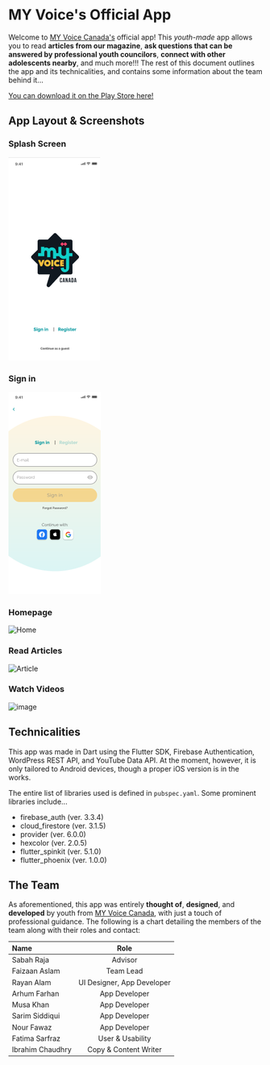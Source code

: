 # MY Voice's Official App

Welcome to [MY Voice Canada's](https://www.myvoicecanada.com) official app! This _youth-made_ app allows you to read **articles from our magazine**, **ask questions that can be answered by professional youth councilors**, **connect with other adolescents nearby**, and much more!!! The rest of this document outlines the app and its technicalities, and contains some information about the team behind it...

[You can download it on the Play Store here!](https://play.google.com/store/apps/details?id=com.faizoo.my_voice_canada)

## App Layout & Screenshots

### Splash Screen

![Splash Screen](./assets/images/app_splashscreen.png)

### Sign in

![Sign In](./assets/images/app_signin.png)

### Homepage

![Home](https://github.com/MY-Voice-Canada/my_voice_app/assets/57153315/aaeeaf47-1fdf-4fec-8a70-cf8e9fe342d1)

### Read Articles

![Article](https://github.com/MY-Voice-Canada/my_voice_app/assets/57153315/56983a62-aff2-4e31-b117-5aeb50d64f0f)

### Watch Videos

![image](https://github.com/MY-Voice-Canada/my_voice_app/assets/57153315/1927eeeb-4309-4abf-8cfa-9ed9878f81dc)


## Technicalities

This app was made in Dart using the Flutter SDK, Firebase Authentication, WordPress REST API, and YouTube Data API. At the moment, however, it is only tailored to Android devices, though a proper iOS version is in the works.

The entire list of libraries used is defined in `pubspec.yaml`. Some prominent libraries include...

- firebase_auth (ver. 3.3.4)
- cloud_firestore (ver. 3.1.5)
- provider (ver. 6.0.0)
- hexcolor (ver. 2.0.5)
- flutter_spinkit (ver. 5.1.0)
- flutter_phoenix (ver. 1.0.0)

## The Team

As aforementioned, this app was entirely **thought of**, **designed**, and **developed** by youth from [MY Voice Canada](https://www.myvoicecanada.com), with just a touch of professional guidance. The following is a chart detailing the members of the team along with their roles and contact:

| Name             |            Role             |        
| :--------------- | :-------------------------: | 
| Sabah Raja       |       Advisor       |        
| Faizaan Aslam       | Team Lead|      
| Rayan Alam | UI Designer, App Developer |
| Arhum Farhan | App Developer |
| Musa Khan | App Developer |
| Sarim Siddiqui | App Developer |
| Nour Fawaz | App Developer|
| Fatima Sarfraz   |      User & Usability       |     
| Ibrahim Chaudhry |    Copy & Content Writer    |
